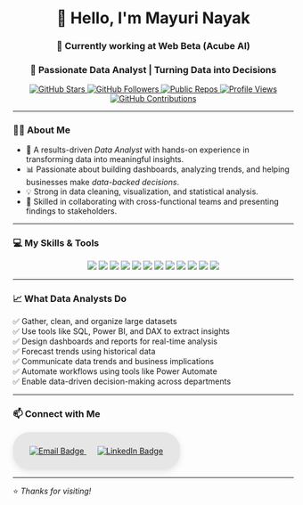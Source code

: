 <h1 align="center">👋 Hello, I'm Mayuri Nayak</h1> 
<h3 align="center">📍 Currently working at <b>Web Beta (Acube AI)</b></h3>
<h3 align="center">🚀 Passionate Data Analyst | Turning Data into Decisions</h3>

<p align="center">

  <!-- GitHub Stars -->
  <a href="https://github.com/someshsn?tab=repositories" target="_blank">
    <img src="https://img.shields.io/github/stars/someshsn?style=social" alt="GitHub Stars"/>
  </a>

  <!-- GitHub Followers -->
  <a href="https://github.com/someshsn?tab=followers" target="_blank">
    <img src="https://img.shields.io/github/followers/someshsn?label=Followers&style=social" alt="GitHub Followers"/>
  </a>

  <!-- Public Repositories -->
  <a href="https://github.com/someshsn?tab=repositories" target="_blank">
    <img src="https://img.shields.io/badge/Public%20Repos-COUNT-blue?style=flat&logo=github" alt="Public Repos"/>
  </a>

  <!-- Profile Visitors -->
  <a href="https://github.com/someshsn" target="_blank">
    <img src="https://komarev.com/ghpvc/?username=someshsn&label=Profile%20Views&color=0e75b6&style=flat" alt="Profile Views"/>
  </a>

  <!-- Contributions -->
  <a href="https://github.com/someshsn" target="_blank">
    <img src="https://img.shields.io/badge/Contributions-365%2B-brightgreen?style=flat&logo=github" alt="GitHub Contributions"/>
  </a>

</p>

---

### 👨‍💼 About Me

- 🎯 A results-driven *Data Analyst* with hands-on experience in transforming data into meaningful insights.  
- 📊 Passionate about building dashboards, analyzing trends, and helping businesses make *data-backed decisions*.  
- 💡 Strong in data cleaning, visualization, and statistical analysis.  
- 🤝 Skilled in collaborating with cross-functional teams and presenting findings to stakeholders.

---

### 💻 My Skills & Tools

<p align="center">
  <img src="https://img.shields.io/badge/SQL-CC2927?style=for-the-badge&logo=postgresql&logoColor=white" />
  <img src="https://img.shields.io/badge/DAX-007ACC?style=for-the-badge&logoColor=white" />
  <img src="https://img.shields.io/badge/ETL-FF9900?style=for-the-badge&logoColor=white" />
  <img src="https://img.shields.io/badge/Power%20BI-F2C811?style=for-the-badge&logo=powerbi&logoColor=black" />
  <img src="https://img.shields.io/badge/Tableau-FF6F00?style=for-the-badge&logo=tableau&logoColor=white" />
  <img src="https://img.shields.io/badge/Power%20Apps-8C1F95?style=for-the-badge&logo=powerapps&logoColor=white" />
  <img src="https://img.shields.io/badge/Power%20Automate-2D9BF0?style=for-the-badge&logo=powerautomate&logoColor=white" />
  <img src="https://img.shields.io/badge/Excel-217346?style=for-the-badge&logo=microsoft-excel&logoColor=white" />
  <img src="https://img.shields.io/badge/Python-4B8BBE?style=for-the-badge&logo=python&logoColor=white" />
  <img src="https://img.shields.io/badge/Forecasting-F28C28?style=for-the-badge&logoColor=white" />
  <img src="https://img.shields.io/badge/Statistical%20Analysis-6A5ACD?style=for-the-badge&logoColor=white" />
  <img src="https://img.shields.io/badge/Power%20BI%20Services-FFC107?style=for-the-badge&logo=powerbi&logoColor=black" />
</p>

---

### 📈 What Data Analysts Do

✅ Gather, clean, and organize large datasets  
✅ Use tools like SQL, Power BI, and DAX to extract insights  
✅ Design dashboards and reports for real-time analysis  
✅ Forecast trends using historical data  
✅ Communicate data trends and business implications  
✅ Automate workflows using tools like Power Automate  
✅ Enable data-driven decision-making across departments  

---

### 📫 Connect with Me

<div align="center" style="
  background-color: #e6e6e6;
  padding: 25px 20px;
  border-radius: 30px;
  display: inline-block;
  box-shadow: 0 4px 12px rgba(0, 0, 0, 0.1);
">
  <a href="mailto:mayurinayak2002@gmail.com" style="margin: 0 10px;">
    <img src="https://img.shields.io/badge/Gmail-mayurinayak2002@gmail.com-D14836?style=for-the-badge&logo=gmail&logoColor=white" alt="Email Badge" />
  </a>
  <a href="https://www.linkedin.com/in/mayuri-nayak-analyst/" target="_blank" style="margin: 0 10px;">
    <img src="https://img.shields.io/badge/LinkedIn-Mayuri%20Nayak-0A66C2?style=for-the-badge&logo=linkedin&logoColor=white" alt="LinkedIn Badge" />
  </a>
</div>

---

⭐️ *Thanks for visiting!*
